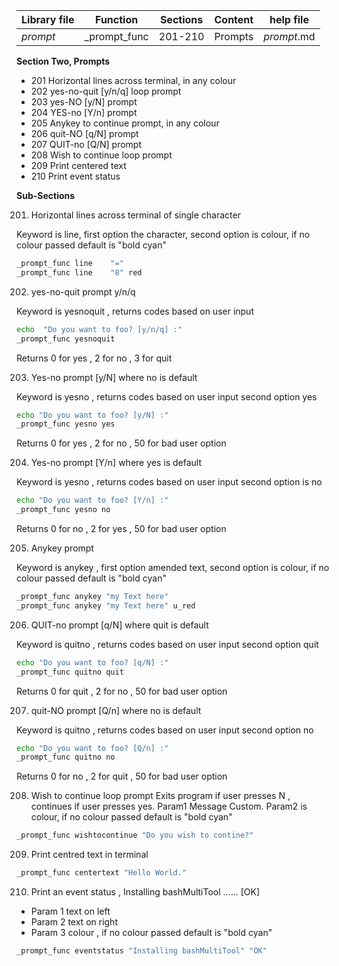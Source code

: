 | Library file | Function | Sections | Content | help file |
| ---- | ---- | ---- | ---- | ---- |
|  _prompt_ | _prompt_func | 201-210 | Prompts | _prompt_.md|


**Section Two,  Prompts**
 
* 201 Horizontal lines across terminal, in any colour
* 202 yes-no-quit [y/n/q] loop prompt
* 203 yes-NO [y/N] prompt
* 204 YES-no [Y/n] prompt
* 205 Anykey to continue prompt, in any colour
* 206 quit-NO [q/N] prompt
* 207 QUIT-no [Q/N] prompt
* 208 Wish to continue loop prompt 
* 209 Print centered text
* 210 Print event status

**Sub-Sections**

201) Horizontal lines across terminal of single character

Keyword is line, first option the character, second option is colour,
if no colour passed default is "bold cyan"

```sh
_prompt_func line    "=" 
_prompt_func line    "8" red
```

202) yes-no-quit prompt y/n/q

Keyword is yesnoquit , returns codes based on user input

```sh
echo  "Do you want to foo? [y/n/q] :"
_prompt_func yesnoquit
```
Returns 0 for yes , 2 for no , 3 for quit

203) Yes-no prompt [y/N] where no is default

Keyword is yesno , returns codes based on user input
second option yes 

```sh
echo "Do you want to foo? [y/N] :"
_prompt_func yesno yes
```
Returns 0 for yes , 2 for no , 50 for bad user option

204) Yes-no prompt [Y/n] where yes is default

Keyword is yesno , returns codes based on user input
second option is no 

```sh
echo "Do you want to foo? [Y/n] :"
_prompt_func yesno no
```
Returns 0 for no , 2 for yes , 50 for bad user option

205) Anykey prompt

Keyword is anykey , first option amended text, second option is colour,
if no colour passed default is "bold cyan"

```sh
_prompt_func anykey "my Text here"
_prompt_func anykey "my Text here" u_red
```

206) QUIT-no prompt [q/N] where quit is default

Keyword is quitno , returns codes based on user input
second option quit 

```sh
echo "Do you want to foo? [q/N] :"
_prompt_func quitno quit
```
Returns 0 for quit , 2 for no , 50 for bad user option

207) quit-NO prompt [Q/n] where no is default

Keyword is quitno , returns codes based on user input
second option no 
```sh
echo "Do you want to foo? [Q/n] :"
_prompt_func quitno no
```
Returns 0 for no , 2 for quit , 50 for bad user option

208)  Wish to continue loop prompt 
Exits program if user presses N , continues if user presses yes.
Param1 Message Custom. Param2 is colour,
if no colour passed default is "bold cyan"

```sh
_prompt_func wishtocontinue "Do you wish to contine?"
````
209) Print centred text in terminal

```sh
_prompt_func centertext "Hello World." 
````

210) Print an event status , Installing bashMultiTool ...... [OK]

* Param 1 text on  left 
* Param 2 text on right
* Param 3 colour , if no colour passed default is "bold cyan"

```sh
_prompt_func eventstatus "Installing bashMultiTool" "OK" 
````
